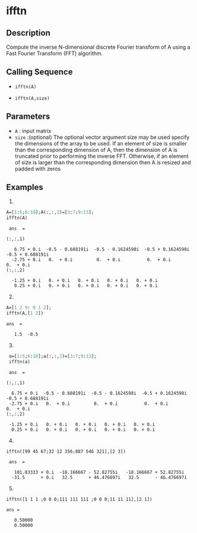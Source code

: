 # ifftn
## Description
Compute the inverse N-dimensional discrete Fourier transform of A using a Fast Fourier Transform (FFT) algorithm.

## Calling Sequence

- `ifftn(A)`

- `ifftn(A,size)`
## Parameters
- `A` : input matrix
- `size` :(optional) The optional vector argument size may be used specify the dimensions of the
array to be used. If an element of size is smaller than the corresponding dimension of A, then
the dimension of A is truncated prior to performing the inverse FFT. Otherwise, if an element of 
size is larger than the corresponding dimension then A is resized and padded with zeros
## Examples
1.
```scilab
A=[1:5;6:10];A(:,:,2)=[3:7;9:13];
ifftn(A)
```
```output
 ans  =

(:,:,1)

   6.75 + 0.i  -0.5 - 0.688191i  -0.5 - 0.1624598i  -0.5 + 0.1624598i  -0.5 + 0.688191i
  -2.75 + 0.i   0.  + 0.i         0.  + 0.i          0.  + 0.i          0.  + 0.i      
(:,:,2)

  -1.25 + 0.i   0. + 0.i   0. + 0.i   0. + 0.i   0. + 0.i
   0.25 + 0.i   0. + 0.i   0. + 0.i   0. + 0.i   0. + 0.i

```
2.
```scilab
A=[1 2 9: 0 1 2];
ifftn(A,[1 2])
```
```output
ans  =

   1.5  -0.5
```
3.
```scilab
 a=[1:5;6:10];a(:,:,2)=[3:7;9:13];
 ifftn(a)
 ```
 ``` 
  ans  =

(:,:,1)

   6.75 + 0.i  -0.5 - 0.688191i  -0.5 - 0.1624598i  -0.5 + 0.1624598i  -0.5 + 0.688191i
  -2.75 + 0.i   0.  + 0.i         0.  + 0.i          0.  + 0.i          0.  + 0.i      
(:,:,2)

  -1.25 + 0.i   0. + 0.i   0. + 0.i   0. + 0.i   0. + 0.i
   0.25 + 0.i   0. + 0.i   0. + 0.i   0. + 0.i   0. + 0.i

```
4.
```
ifftn([99 45 67;32 12 356;887 546 321],[2 3])
```
```
 ans  =

   101.83333 + 0.i  -18.166667 - 52.82755i   -18.166667 + 52.82755i 
  -31.5      + 0.i   32.5      + 46.476697i   32.5      - 46.476697i
  ```

5.
```
ifftn([1 1 1 ;0 0 0;111 111 111 ;0 0 0;11 11 11],[2 1])
```
```output
ans =

   0.50000
   0.50000
   ```

